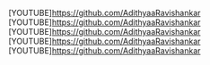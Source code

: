 [YOUTUBE]https://github.com/AdithyaaRavishankar
[YOUTUBE]https://github.com/AdithyaaRavishankar
[YOUTUBE]https://github.com/AdithyaaRavishankar
[YOUTUBE]https://github.com/AdithyaaRavishankar
[YOUTUBE]https://github.com/AdithyaaRavishankar
